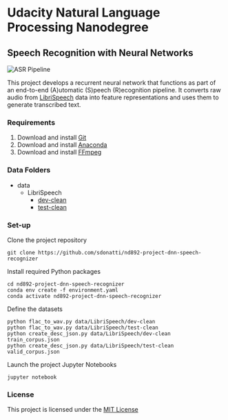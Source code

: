 # Udacity Natural Language Processing Nanodegree

## Speech Recognition with Neural Networks

![ASR Pipeline](./images/pipeline.png)

This project develops a recurrent neural network that functions as part of an end-to-end (A)utomatic (S)peech (R)ecognition pipeline. It converts raw audio from [LibriSpeech](https://www.openslr.org/12) data into feature representations and uses them to generate transcribed text.

### Requirements

1. Download and install [Git](https://git-scm.com)
2. Download and install [Anaconda](https://www.anaconda.com)
3. Download and install [FFmpeg](https://ffmpeg.org)

### Data Folders

- data
  - LibriSpeech
    - [dev-clean](https://www.openslr.org/resources/12/dev-clean.tar.gz)
    - [test-clean](https://www.openslr.org/resources/12/test-clean.tar.gz)

### Set-up

Clone the project repository
```
git clone https://github.com/sdonatti/nd892-project-dnn-speech-recognizer
```

Install required Python packages
```
cd nd892-project-dnn-speech-recognizer
conda env create -f environment.yaml
conda activate nd892-project-dnn-speech-recognizer
```

Define the datasets
```
python flac_to_wav.py data/LibriSpeech/dev-clean
python flac_to_wav.py data/LibriSpeech/test-clean
python create_desc_json.py data/LibriSpeech/dev-clean train_corpus.json
python create_desc_json.py data/LibriSpeech/test-clean valid_corpus.json
```

Launch the project Jupyter Notebooks
```
jupyter notebook
```

### License

This project is licensed under the [MIT License](LICENSE)
